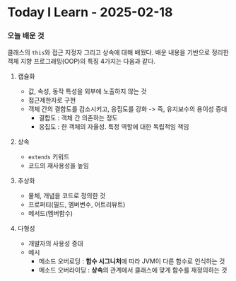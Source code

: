 # Today I Learn - 2025-02-18

### 오늘 배운 것
클래스의 `this`와 접근 지정자 그리고 상속에 대해 배웠다. 배운 내용을 기반으로 정리한 객체 지향 프로그래밍(OOP)의 특징 4가지는 다음과 같다.

1. 캡슐화
    - 값, 속성, 동작 특성을 외부에 노출하지 않는 것
    - 접근제한자로 구현
    - 객체 간의 결합도를 감소시키고, 응집도를 강화 -> 즉, 유지보수의 용이성 증대
      - 결합도 : 객체 간 의존하는 정도
      - 응집도 : 한 객체의 자율성. 특정 역할에 대한 독립적임 책임

2. 상속
    - `extends` 키워드
    - 코드의 재사용성을 높임

3. 추상화
    - 물체, 개념을 코드로 정의한 것
    - 프로퍼티(필드, 멤버변수, 어트리뷰트)
    - 메서드(멤버함수)

4. 다형성
    - 개발자의 사용성 증대
    - 예시
       - 메소드 오버로딩 : **함수 시그니처**에 따라 JVM이 다른 함수로 인식하는 것
       - 메소드 오버라이딩 : **상속**의 관계에서 클래스에 맞게 함수를 재정의하는 것